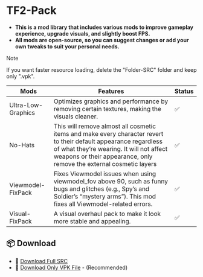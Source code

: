 # TF2-Pack
* **This is a mod library that includes various mods to improve gameplay experience, upgrade visuals, and slightly boost FPS.**
* **All mods are open-source, so you can suggest changes or add your own tweaks to suit your personal needs.**

> [!NOTE]
>  If you want faster resource loading, delete the "Folder-SRC" folder and keep only ".vpk".


| Mods | Features | Status |
| --- | ------ | ------ |
| Ultra-Low-Graphics | Optimizes graphics and performance by removing certain textures, making the visuals cleaner.  | ✅ |
| No-Hats  | This will remove almost all cosmetic items and make every character revert to their default appearance regardless of what they’re wearing. It will not affect weapons or their appearance, only remove the external cosmetic layers | ✅ |
| Viewmodel-FixPack  | Fixes Viewmodel issues when using viewmodel_fov above 90, such as funny bugs and glitches (e.g., Spy’s and Soldier’s “mystery arms”). This mod fixes all Viewmodel-related errors. | ✅ |
| Visual-FixPack  | A visual overhaul pack to make it look more stable and appealing. | ✅ |

## 📦 Download 
- 🔗 [Download Full SRC](https://github.com/K-M19/TF2-Pack/archive/refs/heads/main.zip) 
- 🔗 [Download Only VPK File](https://github.com/K-M19/TF2-Pack/releases/tag/Main) - (Recommended)
